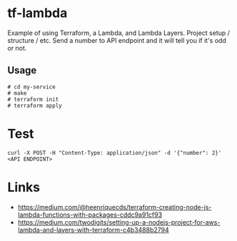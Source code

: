 # tf-lambda

Example of using Terraform, a Lambda, and Lambda Layers. Project setup / structure / etc. Send a number to API endpoint
and it will tell you if it's odd or not.

## Usage
    # cd my-service
    # make
    # terraform init
    # terraform apply

# Test
    curl -X POST -H "Content-Type: application/json" -d '{"number": 2}' <API ENDPOINT>
# Links

* https://medium.com/@heenriquecds/terraform-creating-node-js-lambda-functions-with-packages-cddc9a91cf93
* https://medium.com/twodigits/setting-up-a-nodejs-project-for-aws-lambda-and-layers-with-terraform-c4b3488b2794



